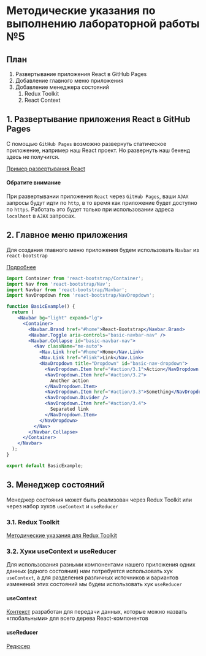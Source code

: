 # Методические указания по выполнению лабораторной работы №5

## План

1. Развертывание приложения React в GitHub Pages
2. Добавление главного меню приложения
3. Добавление менеджера состояний
    1. Redux Toolkit
    2. React Context

## 1. Развертывание приложения React в GitHub Pages

С помощью `GitHub Pages` возможно развернуть статическое приложение, например наш React проект. Но развернуть наш бекенд здесь не получится.

[Пример развертывания React](https://github.com/gitname/react-gh-pages)

#### Обратите внимание

При развертывании приложения `React` через `GitHub Pages`, ваши `AJAX` запросы будут идти по `http`, в то время как приложение будет доступно по `https`. Работать это будет только при использовании адреса `localhost` в `AJAX` запросах.

## 2. Главное меню приложения

Для создания главного меню приложения будем использовать `Navbar` из `react-bootstrap`

[Подробнее](https://react-bootstrap.github.io/components/navbar/)


```jsx
import Container from 'react-bootstrap/Container';
import Nav from 'react-bootstrap/Nav';
import Navbar from 'react-bootstrap/Navbar';
import NavDropdown from 'react-bootstrap/NavDropdown';

function BasicExample() {
  return (
    <Navbar bg="light" expand="lg">
      <Container>
        <Navbar.Brand href="#home">React-Bootstrap</Navbar.Brand>
        <Navbar.Toggle aria-controls="basic-navbar-nav" />
        <Navbar.Collapse id="basic-navbar-nav">
          <Nav className="me-auto">
            <Nav.Link href="#home">Home</Nav.Link>
            <Nav.Link href="#link">Link</Nav.Link>
            <NavDropdown title="Dropdown" id="basic-nav-dropdown">
              <NavDropdown.Item href="#action/3.1">Action</NavDropdown.Item>
              <NavDropdown.Item href="#action/3.2">
                Another action
              </NavDropdown.Item>
              <NavDropdown.Item href="#action/3.3">Something</NavDropdown.Item>
              <NavDropdown.Divider />
              <NavDropdown.Item href="#action/3.4">
                Separated link
              </NavDropdown.Item>
            </NavDropdown>
          </Nav>
        </Navbar.Collapse>
      </Container>
    </Navbar>
  );
}

export default BasicExample;
```

## 3. Менеджер состояний

Менеджер состояния может быть реализован через Redux Toolkit или через набор хуков `useContext` и `useReducer`

### 3.1. Redux Toolkit

[Методические указания для Redux Toolkit](https://github.com/iu5git/web-2022/blob/main/tutorials/redux/redux_toolkit.md)

### 3.2. Хуки useContext и useReducer

Для использования разными компонентами нашего приложения одних данных (одного состояния) нам потребуется использовать хук `useContext`, а для разделения различных источников и вариантов изменений этих состояний мы будем использовать хук `useReducer`

#### useContext

[Контекст](https://reactjs.org/docs/hooks-reference.html#usecontext) разработан для передачи данных, которые можно назвать «глобальными» для всего дерева React-компонентов

#### useReducer

[Редюсер](https://reactjs.org/docs/hooks-reference.html#usereducer)


